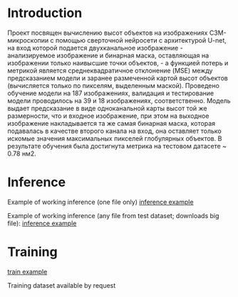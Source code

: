 # Introduction

Проект посвящен вычислению высот объектов на изображениях СЗМ-микроскопии с помощью сверточной нейросети с архитектурой U-net, на вход которой подается двухканальное изображение - анализируемое изображение и бинарная маска, оставляющая на изображении только наивысшие точки объектов, - а функцией потерь и метрикой является среднеквадратичное отклонение (MSE) между предсказанием модели и заранее размеченной картой высот объектов (вычисляется только по пикселям, выделенным маской). Проведено обучение модели на 187 изображениях, валидация и тестирование модели проводилось на 39 и 18 изображениях, соответственно. Модель выдает предсказание в виде одноканальной карты высот той же размерности, что и входное изображение, при этом на выходное изображение накладывается та же самая бинарная маска, которая подавалась в качестве второго канала на вход, она оставляет только искомые значения максимальных пикселей глобулярных объектов.
В результате обучения была достигнута метрика на тестовом датасете ~ 0.78 нм2.

# Inference
Example of working inference (one file only)
[inference example](https://colab.research.google.com/github/dve2/Heights/blob/main/notebooks/inference_new.ipynb)

Example of working inference (any file from test dataset; downloads big file):
[inference example](https://colab.research.google.com/github/dve2/Heights/blob/main/notebooks/inference.ipynb)


# Training

[train example](https://colab.research.google.com/github/dve2/Heights/blob/main/notebooks/Train_2ch_ml_dm.ipynb)

Training dataset available by request

